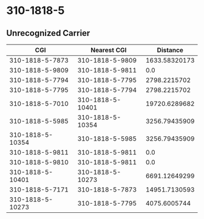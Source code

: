 # 310-1818-5
## Unrecognized Carrier


| CGI | Nearest CGI | Distance |
|-----|-------------|----------|
| 310-1818-5-7873 | 310-1818-5-9809 | 1633.58320173 |
| 310-1818-5-9809 | 310-1818-5-9811 | 0.0 |
| 310-1818-5-7794 | 310-1818-5-7795 | 2798.2215702 |
| 310-1818-5-7795 | 310-1818-5-7794 | 2798.2215702 |
| 310-1818-5-7010 | 310-1818-5-10401 | 19720.6289682 |
| 310-1818-5-5985 | 310-1818-5-10354 | 3256.79435909 |
| 310-1818-5-10354 | 310-1818-5-5985 | 3256.79435909 |
| 310-1818-5-9811 | 310-1818-5-9811 | 0.0 |
| 310-1818-5-9810 | 310-1818-5-9811 | 0.0 |
| 310-1818-5-10401 | 310-1818-5-10273 | 6691.12649299 |
| 310-1818-5-7171 | 310-1818-5-7873 | 14951.7130593 |
| 310-1818-5-10273 | 310-1818-5-7795 | 4075.6005744 |
